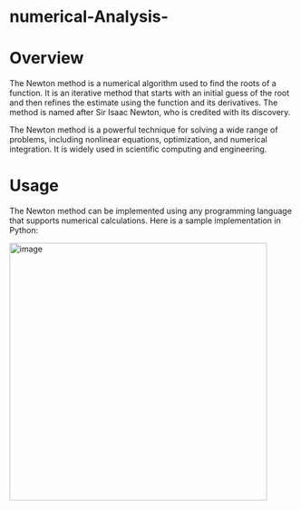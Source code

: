 # numerical-Analysis-
# Overview
The Newton method is a numerical algorithm used to find the roots of a function. It is an iterative method that starts with an initial guess of the root and then refines the estimate using the function and its derivatives. The method is named after Sir Isaac Newton, who is credited with its discovery.

The Newton method is a powerful technique for solving a wide range of problems, including nonlinear equations, optimization, and numerical integration. It is widely used in scientific computing and engineering.

# Usage
The Newton method can be implemented using any programming language that supports numerical calculations. Here is a sample implementation in Python:

<img width="454" alt="image" src="https://user-images.githubusercontent.com/92057612/221926195-bb559fa1-8675-4638-bd9c-494641e4f950.png">
